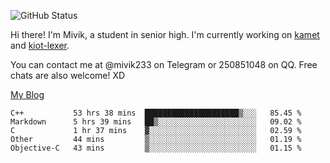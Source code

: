 ![GitHub Status](https://github-readme-stats.vercel.app/api?show_icons=true&username=Mivik)

Hi there! I'm Mivik, a student in senior high. I'm currently working on [kamet](https://github.com/Mivik/kamet) and [kiot-lexer](https://github.com/KiotLand/kiot-lexer).

You can contact me at @mivik233 on Telegram or 250851048 on QQ. Free chats are also welcome! XD

[My Blog](https://mivik.gitee.io)

<!--START_SECTION:waka-->
```text
C++           53 hrs 38 mins  █████████████████████▒░░░   85.45 % 
Markdown      5 hrs 39 mins   ██▒░░░░░░░░░░░░░░░░░░░░░░   09.02 % 
C             1 hr 37 mins    ▓░░░░░░░░░░░░░░░░░░░░░░░░   02.59 % 
Other         44 mins         ▒░░░░░░░░░░░░░░░░░░░░░░░░   01.19 % 
Objective-C   43 mins         ▒░░░░░░░░░░░░░░░░░░░░░░░░   01.15 % 
```
<!--END_SECTION:waka-->
